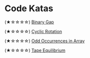 # Code Katas

(★☆☆☆☆) [Binary Gap](https://github.com/lucalanca/code-katas/blob/master/src/1.iterations/binary-gap.js)

(★☆☆☆☆) [Cyclic Rotation](https://github.com/lucalanca/code-katas/blob/master/src/2.arrays/cyclic-rotation.js)

(★☆☆☆☆) [Odd Occurrences in Array](https://github.com/lucalanca/code-katas/blob/master/src/2.arrays/odd-occurrences-in-array.js)

(★☆☆☆☆) [Tape Equilibrium](https://github.com/lucalanca/code-katas/blob/master/src/3-time-complexity/tape-equilibrium.js)


